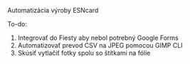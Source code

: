Automatizácia výroby ESNcard

To-do:
1. Integrovať do Fiesty aby nebol potrebný Google Forms
1. Automatizovať prevod CSV na JPEG pomocou GIMP CLI
1. Skúsiť vytlačiť fotky spolu so štítkami na fólie
